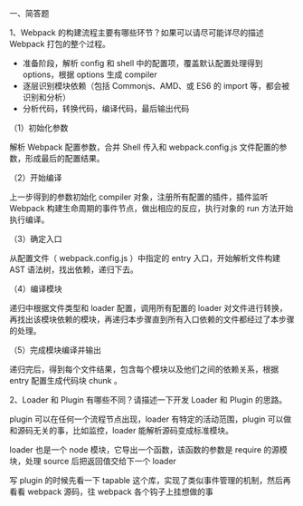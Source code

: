 一、简答题

1、Webpack 的构建流程主要有哪些环节？如果可以请尽可能详尽的描述 Webpack 打包的整个过程。

- 准备阶段，解析 config 和 shell 中的配置项，覆盖默认配置处理得到 options，根据 options 生成 compiler
- 逐层识别模块依赖（包括 Commonjs、AMD、或 ES6 的 import 等，都会被识别和分析）
- 分析代码，转换代码，编译代码，最后输出代码

（1）初始化参数

解析 Webpack 配置参数，合并 Shell 传入和 webpack.config.js 文件配置的参数，形成最后的配置结果。

（2）开始编译

上一步得到的参数初始化 compiler 对象，注册所有配置的插件，插件监听 Webpack 构建生命周期的事件节点，做出相应的反应，执行对象的 run 方法开始执行编译。

（3）确定入口

从配置文件（ webpack.config.js ）中指定的 entry 入口，开始解析文件构建 AST 语法树，找出依赖，递归下去。

（4）编译模块

递归中根据文件类型和 loader 配置，调用所有配置的 loader 对文件进行转换，再找出该模块依赖的模块，再递归本步骤直到所有入口依赖的文件都经过了本步骤的处理。

（5）完成模块编译并输出

递归完后，得到每个文件结果，包含每个模块以及他们之间的依赖关系，根据 entry 配置生成代码块 chunk 。

2、Loader 和 Plugin 有哪些不同？请描述一下开发 Loader 和 Plugin 的思路。

plugin 可以在任何一个流程节点出现，loader 有特定的活动范围，plugin 可以做和源码无关的事，比如监控，loader 能解析源码变成标准模块。

loader 也是一个 node 模块，它导出一个函数，该函数的参数是 require 的源模块，处理 source 后把返回值交给下一个 loader

写 plugin 的时候先看一下 tapable 这个库，实现了类似事件管理的机制，然后再看看 webpack 源码，往 webpack 各个钩子上挂想做的事